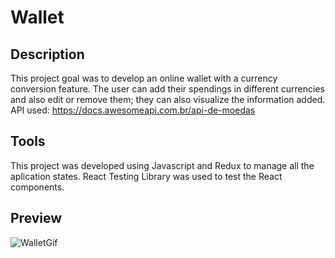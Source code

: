 # Wallet

## Description

This project goal was to develop an online wallet with a currency conversion feature. The user can add their spendings in different currencies and also edit or remove them; they can also visualize the information added.
API used: https://docs.awesomeapi.com.br/api-de-moedas


## Tools 

This project was developed using Javascript and Redux to manage all the aplication states. React Testing Library was used to test the React components.   

## Preview


![WalletGif](https://user-images.githubusercontent.com/102385019/207123701-ea432042-dbe6-4802-8d4b-ec115a1b905d.gif)
